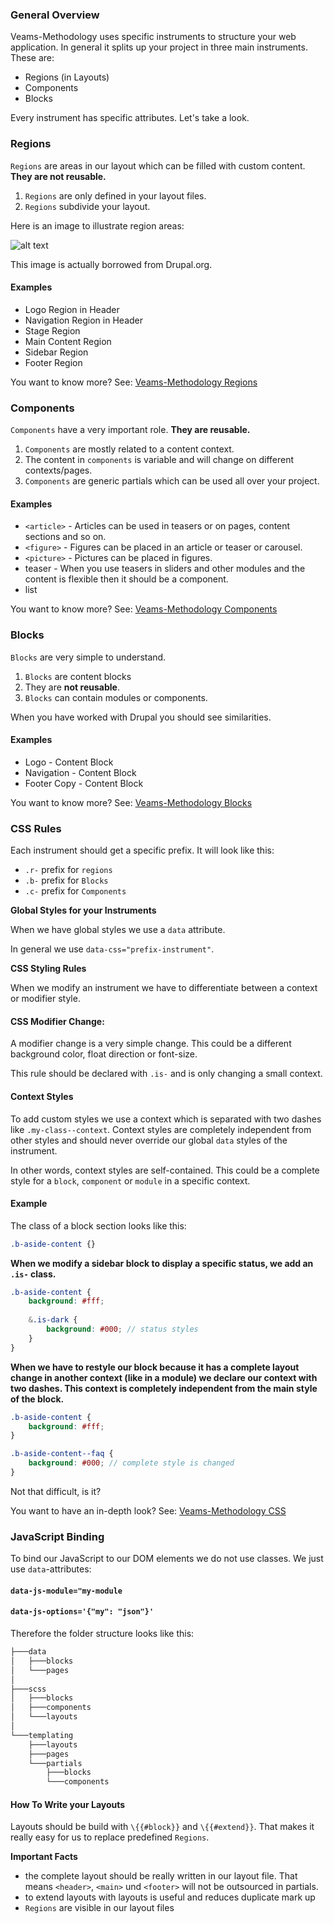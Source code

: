 ### General Overview

Veams-Methodology uses specific instruments to structure your web application. In general it splits up your project in three main instruments. These are:

* Regions (in Layouts)
* Components
* Blocks

Every instrument has specific attributes. Let's take a look.

### Regions

`Regions` are areas in our layout which can be filled with custom content. **They are not reusable.**

1. `Regions` are only defined in your layout files.
2. `Regions` subdivide your layout.

Here is an image to illustrate region areas:

![alt text](/img/temp/regions.jpg "Regions")

This image is actually borrowed from Drupal.org.

#### Examples

* Logo Region in Header
* Navigation Region in Header
* Stage Region
* Main Content Region
* Sidebar Region
* Footer Region

You want to know more? See: [Veams-Methodology Regions](/veams-methodology/regions.html)

### Components

`Components` have a very important role. **They are reusable.**

1. `Components` are mostly related to a content context. 
2. The content in `components` is variable and will change on different contexts/pages.
3. `Components` are generic partials which can be used all over your project.

#### Examples

* `<article>` - Articles can be used in teasers or on pages, content sections and so on.
* `<figure>` - Figures can be placed in an article or teaser or carousel.
* `<picture>` - Pictures can be placed in figures.
* teaser - When you use teasers in sliders and other modules and the content is flexible then it should be a component.
* list

You want to know more? See: [Veams-Methodology Components](/veams-methodology/components.html)

### Blocks

`Blocks` are very simple to understand. 

1. `Blocks` are content blocks
2. They are **not reusable**.
2. `Blocks` can contain modules or components.

When you have worked with Drupal you should see similarities. 

#### Examples

* Logo - Content Block
* Navigation - Content Block
* Footer Copy - Content Block

You want to know more? See: [Veams-Methodology Blocks](/veams-methodology/blocks.html)

### CSS Rules

Each instrument should get a specific prefix. It will look like this:

* `.r-` prefix for `regions` 
* `.b-` prefix for `Blocks` 
* `.c-` prefix for `Components` 

**Global Styles for your Instruments**

When we have global styles we use a `data` attribute. 

In general we use `data-css="prefix-instrument"`. 

**CSS Styling Rules**

When we modify an instrument we have to differentiate between a context or modifier style.

#### CSS Modifier Change:

A modifier change is a very simple change. This could be a different background color, float direction or font-size.

This rule should be declared with `.is-` and is only changing a small context.

#### Context Styles

To add custom styles we use a context which is separated with two dashes like `.my-class--context`. Context styles are completely independent from other styles and should never override our global `data` styles of the instrument.

In other words, context styles are self-contained. This could be a complete style for a `block`, `component` or `module` in a specific context.

#### Example

The class of a block section looks like this: 

``` scss
.b-aside-content {}
```

**When we modify a sidebar block to display a specific status, we add an `.is-` class.**

``` scss
.b-aside-content {
	background: #fff;
	
	&.is-dark {
    	background: #000; // status styles
	}
}
```

**When we have to restyle our block because it has a complete layout change in another context (like in a module) we declare our context with two dashes. This context is completely independent from the main style of the block.**

``` scss
.b-aside-content {
	background: #fff;
}

.b-aside-content--faq {
    background: #000; // complete style is changed
}
```

Not that difficult, is it?

You want to have an in-depth look? See: [Veams-Methodology CSS](/veams-methodology/css.html)

### JavaScript Binding

To bind our JavaScript to our DOM elements we do not use classes. We just use `data`-attributes:

#### `data-js-module="my-module`
#### `data-js-options='{"my": "json"}'`



Therefore the folder structure looks like this:

``` bash
├───data
│   ├───blocks
│   └───pages
│
├───scss
│   ├───blocks
│   ├───components
│   └───layouts
│
└───templating
    ├───layouts
    ├───pages
    └───partials
        ├───blocks
        └───components
```








#### How To Write your Layouts

Layouts should be build with `\{{#block}}` and `\{{#extend}}`. That makes it really easy for us to replace predefined `Regions`.

**Important Facts**

- the complete layout should be really written in our layout file. That means `<header>`, `<main>` und `<footer>` will not be outsourced in partials.
- to extend layouts with layouts is useful and reduces duplicate mark up
- `Regions` are visible in our layout files
